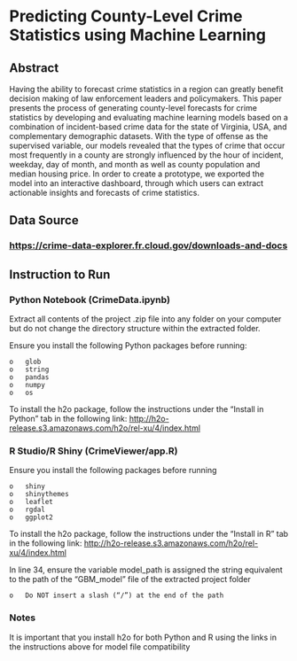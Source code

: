 # Predicting County-Level Crime Statistics using Machine Learning
## Abstract
Having the ability to forecast crime statistics in a region can greatly benefit decision making of law enforcement leaders and policymakers. This paper presents the process of generating county-level forecasts for crime statistics by developing and evaluating machine learning models based on a combination of incident-based crime data for the state of Virginia, USA, and complementary demographic datasets. With the type of offense as the supervised variable, our models revealed that the types of crime that occur most frequently in a county are strongly influenced by the hour of incident, weekday, day of month, and month as well as county population and median housing price. In order to create a prototype, we exported the model into an interactive dashboard, through which users can extract actionable insights and forecasts of crime statistics.
## Data Source
### https://crime-data-explorer.fr.cloud.gov/downloads-and-docs
## Instruction to Run
### Python Notebook (CrimeData.ipynb)
Extract all contents of the project .zip file into any folder on your computer but do not change the directory structure within the extracted folder.
  
Ensure you install the following Python packages before running:
  
    o	glob
    o	string
    o	pandas
    o	numpy
    o	os

To install the h2o package, follow the instructions under the “Install in Python” tab in the following link: http://h2o-release.s3.amazonaws.com/h2o/rel-xu/4/index.html

### R Studio/R Shiny (CrimeViewer/app.R)
Ensure you install the following packages before running
  
    o	shiny
    o	shinythemes
    o	leaflet
    o	rgdal
    o	ggplot2

To install the h2o package, follow the instructions under the “Install in R” tab in the following link: http://h2o-release.s3.amazonaws.com/h2o/rel-xu/4/index.html

In line 34, ensure the variable model_path is assigned the string equivalent to the path of the “GBM_model” file of the extracted project folder

    o	Do NOT insert a slash (“/”) at the end of the path 
### Notes
It is important that you install h2o for both Python and R using the links in the instructions above for model file compatibility
